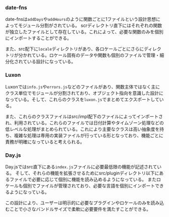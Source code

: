 ### date-fns

date-fnsは`addDays`や`addHours`のように関数ごとに1ファイルという設計思想によってモジュール分割がされている。
scrディレクトリ直下にはそれぞれの関数が独立したファイルとして存在している。これによって、必要な関数のみを個別にインポートすることができる。

また、src配下に`locale`ディレクトリがあり、各ロケールごとにさらにディレクトリが分かれている。ロケール固有のデータや関数も個別のファイルで管理・細分化されている設計になっている。

### Luxon

Luxonでは`info.js`や`errors.js`などのファイルがあり、関数主体ではなく主にクラス単位でモジュールが分割されており、オブジェクト指向を意識した設計になっている。そして、これらのクラスを`luxon.js`でまとめてエクスポートしている。

また、これらのクラスファイルはsrc/impl配下のファイルによってインポートされ、利用されている。これらのファイルでは日付計算やタイムゾーン処理などの低レベルな処理がまとめられている。これにより主要なクラスは高い抽象度を持ち、複雑な処理は専用の実装ファイルが行っている形となっており、機能ごとに責務が明確になっていると考えられる。

### Day.js

Day.jsではsrc直下にある`index.js`ファイルに必要最低限の機能が記述されている。
そして、それらの機能を拡張させるためにsrc/pluginディレクトリ以下にあるファイルで必要に応じて個別に機能を読み込めるようになっている。
またロケールも個別でファイルが管理されており、必要な言語を個別にインポートできるようになっている。

この設計により、ユーザーは明示的に必要なプラグインやロケールのみを読み込むことで小さなバンドルサイズで柔軟に必要要件を満たすことができる。
